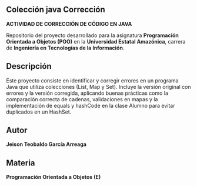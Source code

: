 ## Colección  java Corrección

**ACTIVIDAD DE CORRECCIÓN DE CÓDIGO EN JAVA**

Repositorio del proyecto desarrollado para la asignatura **Programación Orientada a Objetos (POO)** en la **Universidad Estatal Amazónica**, carrera de **Ingeniería en Tecnologías de la Información**.

## Descripción

Este proyecto consiste en identificar y corregir errores en un programa Java que utiliza colecciones (List, Map y Set).
Incluye la versión original con errores y la versión corregida, aplicando buenas prácticas como la comparación correcta de cadenas, validaciones en mapas y la implementación de equals y hashCode en la clase Alumno para evitar duplicados en un HashSet.

## Autor

**Jeison Teobaldo García Arreaga**

## Materia

**Programación Orientada a Objetos (E)**

